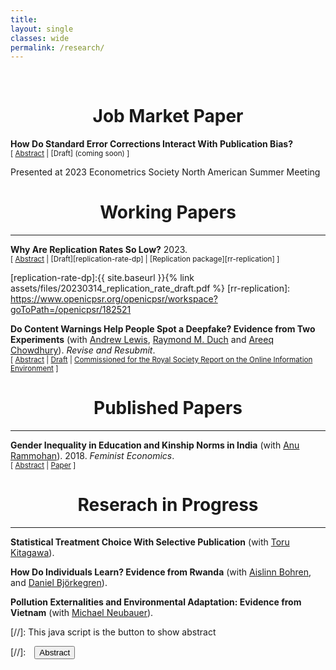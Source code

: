 ```yaml
---
title: 
layout: single
classes: wide
permalink: /research/
---
```

<br/> 

<!-- Google Tag Manager (noscript) -->
<noscript><iframe src="https://www.googletagmanager.com/ns.html?id=GTM-PNS829G"
height="0" width="0" style="display:none;visibility:hidden"></iframe></noscript>
<!-- End Google Tag Manager (noscript) -->

# <center> Job Market Paper </center>

**How Do Standard Error Corrections Interact With Publication Bias?**<br/>
<small>[ <a href="#/" onclick="visib('clustering')">Abstract</a> | [Draft] (coming soon) ] </small>
<div id="clustering" style="display: none; text-align: justify; line-height: 1.2" ><small>
Econometrics research has devoted substantial efforts to improve the credibility of standard errors. This paper provides theoretical and empirical evidence on how improved standard errors interact with the selective publication process to affect the credibility of published studies. I show theoretically that adopting improved but enlarged standard errors at the individual-study level can exacerbate bias in published studies at the aggregate level, as larger effect sizes are required to maintain statistical significance. Nevertheless, coverage in published studies unambiguously improves. I empirically investigate these phenomena using newly collected data from the difference-in-differences literature, where the adoption of clustered standard errors rose from almost no use in the 1990's to near universal adoption by the end of the 2000's. Clustering led to substantial increases in the magnitude of published estimated treatment effects. I estimate an empirical model and find that clustering led to large improvements in coverage but also sizeable increases in bias.
</small><br><br/></div>
Presented at 2023 Econometrics Society North American Summer Meeting

# <center> Working Papers </center>
- - -

**Why Are Replication Rates So Low?** 2023.<br/>
<small>[ <a href="#/" onclick="visib('replication-rate')">Abstract</a> | [Draft][replication-rate-dp] | [Replication package][rr-replication] ] </small>

<div id="replication-rate" style="display: none; text-align: justify; line-height: 1.2" ><small>
This paper provides theoretical and empirical evidence for why replication rates are low in the social sciences. Theoretically, I show that we should expect replication rates to fall below their intended power targets owing to issues with common power calculations in replication studies, even in the case where original studies are unbiased and there is no p-hacking or treatment effect heterogeneity. Empirically, I find that the interaction of issues with common power calculations and low power in original studies can fully explain observed replication rates in experimental economics and social science, and two-thirds of the replication rate gap in psychology.
</small><br><br/></div>

[replication-rate-dp]:{{ site.baseurl }}{% link assets/files/20230314_replication_rate_draft.pdf %}
[rr-replication]: https://www.openicpsr.org/openicpsr/workspace?goToPath=/openicpsr/182521


**Do Content Warnings Help People Spot a Deepfake? Evidence from Two Experiments** (with [Andrew Lewis][alewis], [Raymond M. Duch][rduch] and [Areeq Chowdhury][achowdhury]). *Revise and Resubmit*.<br/>
<small>[ <a href="#/" onclick="visib('deepfake')">Abstract</a> | [Draft][deepfake-draft] | [Commissioned for the Royal Society Report on the Online Information Environment][rs-report] ] </small>

<div id="deepfake" style="display: none; text-align: justify; line-height: 1.2" ><small>
The rapid advancement of ‘deepfake’ video technology - which uses deep learning artificial intelligence algorithms to create fake videos that look real — has given urgency to the question of how policymakers and technology companies should moderate inauthentic content. We conduct an experiment to measure the public’s ability to detect deepfakes with the naked eye, both with and without content warnings. First, we find that in a natural setting with no content warnings, individuals who are exposed to a deepfake video of neutral content are no more likely to detect anything out of the ordinary (32.9%) compared to a control group who viewed only authentic videos (34.1%). Second, we find that when individuals are given a content warning that at least one video in a set of five videos is a deepfake, only 21.6% correctly identify the single inauthentic video. In the latter condition, nearly half of participants erroneously select more than one video, which provides suggestive evidence that content warnings of this kind may increase distrust in all online videos, including authentic content. A possible implication of low manual detection abilities is that individuals may need to rely on content moderation policies set by governments and technology companies — raising issues around trust in moderators’ judgments.

</small><br><br/></div>

[deepfake-draft]: https://osf.io/v4bf6
[rs-report]: https://royalsociety.org/-/media/policy/projects/online-information-environment/the-online-information-environment.pdf
[alewis]: https://www.politics.ox.ac.uk/person/andrew-lewis
[rduch]: https://www.raymondduch.com/
[achowdhury]: https://areeqchowdhury.com/

# <center> Published Papers </center>
- - -
**Gender Inequality in Education and Kinship Norms in India** (with [Anu Rammohan][arammohan]). 2018. *Feminist Economics*.<br/>
<small>[ <a href="#/" onclick="visib('education-kinship')">Abstract</a> | [Paper][education-kinship] ] </small>

<div id="education-kinship" style="display: none; text-align: justify; line-height: 1.2" ><small>
Women’s schooling attainment in India continues to lag considerably behind that of men. This paper uses nationally representative district-level data from the 2007–8 District Level Household and Facility Survey (DLHS-3), Indicus Analytics, and the 2011–12 Indian Human Development Survey-II (IHDS-II) to examine the role of socioeconomic and cultural factors in influencing gender differentials in schooling. The results provide quantitative evidence of the role of different economic and sociocultural factors on gender disparities in education. The empirical results show that economic development is an important factor in narrowing gender gaps in education, with wealthier districts more likely to educate girls than poorer districts. However, the norm of patrilocal exogamy, where wives migrate to co-reside with their husband’s kin, is associated with worse outcomes for women’s schooling relative to men’s schooling; and, in keeping with anthropological research, gender-differentiated inequities in education are more pronounced in Northern India.
</small><br><br/></div>

[education-kinship]: https://econpapers.repec.org/article/taffemeco/v_3a24_3ay_3a2018_3ai_3a1_3ap_3a142-167.htm
[arammohan]: https://research-repository.uwa.edu.au/en/persons/anu-rammohan

# <center> Reserach in Progress </center>
- - -



**Statistical Treatment Choice With Selective Publication** (with [Toru Kitagawa][tkitagawa]).

[tkitagawa]: https://sites.google.com/brown.edu/torukitagawa


**How Do Individuals Learn? Evidence from Rwanda** (with [Aislinn Bohren][abohren], and [Daniel Björkegren][dbjorkegren]).

[abohren]: https://www.aislinnbohren.com/
[dbjorkegren]: https://dan.bjorkegren.com/

**Pollution Externalities and Environmental Adaptation: Evidence from Vietnam** (with [Michael Neubauer][mneubauer]).

[mneubauer]: https://ibes.brown.edu/people/michael-neubauer

[//]: This java script is the button to show abstract
<script>
 function visib(id) {
  var x = document.getElementById(id);
  if (x.style.display === "block") {
    x.style.display = "none";
  } else {
    x.style.display = "block";
  }
}
</script>

[//]:&emsp;<button onclick="visib('polariz')" class="btn btn--inverse btn--small">Abstract</button>
